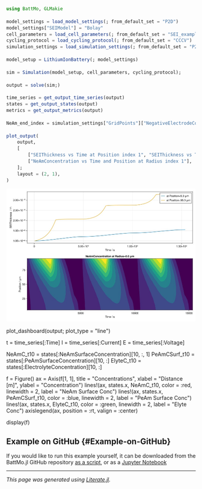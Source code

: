 


```julia
using BattMo, GLMakie

model_settings = load_model_settings(; from_default_set = "P2D")
model_settings["SEIModel"] = "Bolay"
cell_parameters = load_cell_parameters(; from_default_set = "SEI_example")
cycling_protocol = load_cycling_protocol(; from_default_set = "CCCV")
simulation_settings = load_simulation_settings(; from_default_set = "P2D")

model_setup = LithiumIonBattery(; model_settings)

sim = Simulation(model_setup, cell_parameters, cycling_protocol);

output = solve(sim;)

time_series = get_output_time_series(output)
states = get_output_states(output)
metrics = get_output_metrics(output)

NeAm_end_index = simulation_settings["GridPoints"]["NegativeElectrodeCoating"]

plot_output(
	output,
	[
		["SEIThickness vs Time at Position index 1", "SEIThickness vs Time at Position index $NeAm_end_index"],
		["NeAmConcentration vs Time and Position at Radius index 1"],
	];
	layout = (2, 1),
)
```

![](acvzxer.jpeg)

plot_dashboard(output; plot_type = &quot;line&quot;)

t = time_series[:Time] I = time_series[:Current] E = time_series[:Voltage]

NeAmC_t10 = states[:NeAmSurfaceConcentration][10, :, 1] PeAmCSurf_t10 = states[:PeAmSurfaceConcentration][10, :] ElyteC_t10 = states[:ElectrolyteConcentration][10, :]

f = Figure() ax = Axis(f[1, 1], title = &quot;Concentrations&quot;, xlabel = &quot;Distance [m]&quot;, ylabel = &quot;Concentration&quot;) lines!(ax, states.x, NeAmC_t10, color = :red, linewidth = 2, label = &quot;NeAm Surface Conc&quot;) lines!(ax, states.x, PeAmCSurf_t10, color = :blue, linewidth = 2, label = &quot;PeAm Surface Conc&quot;) lines!(ax, states.x, ElyteC_t10, color = :green, linewidth = 2, label = &quot;Elyte Conc&quot;) axislegend(ax, position = :rt, valign = :center)

display(f)

## Example on GitHub {#Example-on-GitHub}

If you would like to run this example yourself, it can be downloaded from the BattMo.jl GitHub repository [as a script](https://github.com/BattMoTeam/BattMo.jl/blob/main/examples/example_1d_plotting.jl), or as a [Jupyter Notebook](https://github.com/BattMoTeam/BattMo.jl/blob/gh-pages/dev/final_site/notebooks/example_1d_plotting.ipynb)


---


_This page was generated using [Literate.jl](https://github.com/fredrikekre/Literate.jl)._

